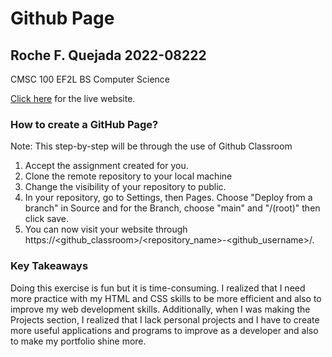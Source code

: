 # Github Page
## Roche F. Quejada 2022-08222
CMSC 100 EF2L
BS Computer Science

[Click here](https://cmsc100-laboratory.github.io/02-my-github-page-rfquejada-2/) for the live website.

### How to create a GitHub Page?
Note: This step-by-step will be through the use of Github Classroom
1. Accept the assignment created for you.
2. Clone the remote repository to your local machine
3. Change the visibility of your repository to public.
4. In your repository, go to Settings, then Pages. Choose "Deploy from a branch" in Source and for the Branch, choose "main" and "/(root)" then click save.
5. You can now visit your website through https://<github_classroom>/<repository_name>-<github_username>/.

### Key Takeaways
Doing this exercise is fun but it is time-consuming. I realized that I need more practice with my HTML and CSS skills to be more efficient and also to improve my web development skills. Additionally, when I was making the Projects section, I realized that I lack personal projects and I have to create more useful applications and programs to improve as a developer and also to make my portfolio shine more.
